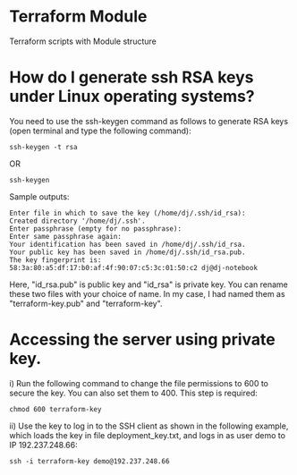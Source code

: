 # Terraform Module
Terraform scripts with Module structure

# How do I generate ssh RSA keys under Linux operating systems?

You need to use the ssh-keygen command as follows to generate RSA keys (open terminal and type the following command):
```
ssh-keygen -t rsa
```
OR
```
ssh-keygen
```

Sample outputs:

```
Enter file in which to save the key (/home/dj/.ssh/id_rsa): 
Created directory '/home/dj/.ssh'.
Enter passphrase (empty for no passphrase): 
Enter same passphrase again: 
Your identification has been saved in /home/dj/.ssh/id_rsa.
Your public key has been saved in /home/dj/.ssh/id_rsa.pub.
The key fingerprint is:
58:3a:80:a5:df:17:b0:af:4f:90:07:c5:3c:01:50:c2 dj@dj-notebook
```

Here, "id_rsa.pub" is public key and "id_rsa" is private key. You can rename these two files with your choice of name. In my case, I had named them as "terraform-key.pub" and "terraform-key". 

# Accessing the server using private key.

i) Run the following command to change the file permissions to 600 to secure the key. You can also set them to 400. This step is required:
```
chmod 600 terraform-key
```
ii) Use the key to log in to the SSH client as shown in the following example, which loads the key in file deployment_key.txt, and logs in as user demo to IP 192.237.248.66:
```
ssh -i terraform-key demo@192.237.248.66
```


```

